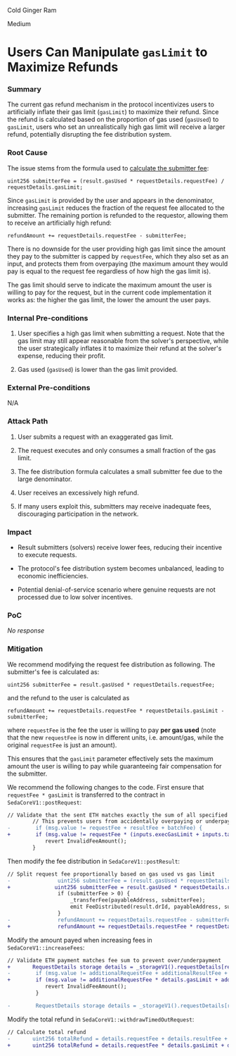 Cold Ginger Ram

Medium

# Users Can Manipulate `gasLimit` to Maximize Refunds

### Summary

The current gas refund mechanism in the protocol incentivizes users to artificially inflate their gas limit (`gasLimit`) to maximize their refund. Since the refund is calculated based on the proportion of gas used (`gasUsed`) to `gasLimit`, users who set an unrealistically high gas limit will receive a larger refund, potentially disrupting the fee distribution system.

### Root Cause

The issue stems from the formula used to [calculate the submitter fee](https://github.com/sherlock-audit/2024-12-seda-protocol/blob/main/seda-evm-contracts/contracts/core/SedaCoreV1.sol#L162):
```solidity
uint256 submitterFee = (result.gasUsed * requestDetails.requestFee) / requestDetails.gasLimit;
```
Since `gasLimit` is provided by the user and appears in the denominator, increasing `gasLimit` reduces the fraction of the request fee allocated to the submitter. The remaining portion is refunded to the requestor, allowing them to receive an artificially high refund:
```solidity
refundAmount += requestDetails.requestFee - submitterFee;
```
There is no downside for the user providing high gas limit since the amount they pay to the submitter is capped by `requestFee`, which they also set as an input, and protects them from overpaying (the maximum amount they would pay is equal to the request fee regardless of how high the gas limit is).

The gas limit should serve to indicate the maximum amount the user is willing to pay for the request, but in the current code implementation it works as: the higher the gas limit, the lower the amount the user pays.

### Internal Pre-conditions

1. User specifies a high gas limit when submitting a request. Note that the gas limit may still appear reasonable from the solver's perspective, while the user strategically inflates it to maximize their refund at the solver's expense, reducing their profit.

2. Gas used (`gasUsed`) is lower than the gas limit provided.

### External Pre-conditions

N/A

### Attack Path

1. User submits a request with an exaggerated gas limit.

2. The request executes and only consumes a small fraction of the gas limit.

3. The fee distribution formula calculates a small submitter fee due to the large denominator.

4. User receives an excessively high refund.

5. If many users exploit this, submitters may receive inadequate fees, discouraging participation in the network.

### Impact

- Result submitters (solvers) receive lower fees, reducing their incentive to execute requests.

- The protocol's fee distribution system becomes unbalanced, leading to economic inefficiencies.

- Potential denial-of-service scenario where genuine requests are not processed due to low solver incentives.




### PoC

_No response_

### Mitigation

We recommend modifying the request fee distribution as following. The submitter's fee is calculated as:
```solidity
uint256 submitterFee = result.gasUsed * requestDetails.requestFee;
```
and the refund to the user is calculated as
```solidity
refundAmount += requestDetails.requestFee * requestDetails.gasLimit - submitterFee;
```
where `requestFee` is the fee the user is willing to pay **per gas used** (note that the new `requestFee` is now in different units, i.e. amount/gas, while the original `requestFee` is just an amount).

This ensures that the `gasLimit` parameter effectively sets the maximum amount the user is willing to pay while guaranteeing fair compensation for the submitter.

We recommend the following changes to the code.
First ensure that `requestFee * gasLimit` is transferred to the contract in `SedaCoreV1::postRequest`:
```diff
// Validate that the sent ETH matches exactly the sum of all specified fees
        // This prevents users from accidentally overpaying or underpaying fees
-        if (msg.value != requestFee + resultFee + batchFee) {
+        if (msg.value != requestFee * (inputs.execGasLimit + inputs.tallyGasLimit) + resultFee + batchFee) {
            revert InvalidFeeAmount();
        }
```
Then modify the fee distribution in `SedaCoreV1::postResult`:
```diff
// Split request fee proportionally based on gas used vs gas limit
-               uint256 submitterFee = (result.gasUsed * requestDetails.requestFee) / requestDetails.gasLimit;
+              uint256 submitterFee = result.gasUsed * requestDetails.requestFee;
                if (submitterFee > 0) {
                    _transferFee(payableAddress, submitterFee);
                    emit FeeDistributed(result.drId, payableAddress, submitterFee, ISedaCore.FeeType.REQUEST);
                }
-               refundAmount += requestDetails.requestFee - submitterFee;
+               refundAmount += requestDetails.requestFee * requestDetails.gasLimit - submitterFee;
```

Modify the amount payed when increasing fees in `SedaCoreV1::increaseFees`:
```diff
// Validate ETH payment matches fee sum to prevent over/underpayment
+       RequestDetails storage details = _storageV1().requestDetails[requestId];
-        if (msg.value != additionalRequestFee + additionalResultFee + additionalBatchFee) {
+        if (msg.value != additionalRequestFee * details.gasLimit + additionalResultFee + additionalBatchFee) {
            revert InvalidFeeAmount();
         }

-        RequestDetails storage details = _storageV1().requestDetails[requestId];
```

Modify the total refund in `SedaCoreV1::withdrawTimedOutRequest`:
```diff
// Calculate total refund
-       uint256 totalRefund = details.requestFee + details.resultFee + details.batchFee;
+       uint256 totalRefund = details.requestFee * details.gasLimit + details.resultFee + details.batchFee;
```
